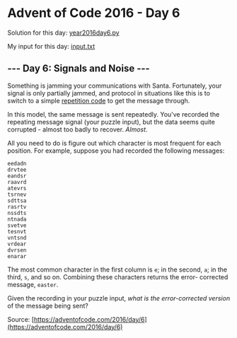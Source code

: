 # Advent of Code 2016 - Day 6

Solution for this day: [year2016day6.py](year2016/day6/year2016day6.py)

My input for this day: [input.txt](year2016/day6/input.txt)

## \--- Day 6: Signals and Noise ---

Something is jamming your communications with Santa. Fortunately, your signal
is only partially jammed, and protocol in situations like this is to switch to
a simple [repetition code](https://en.wikipedia.org/wiki/Repetition_code) to
get the message through.

In this model, the same message is sent repeatedly. You've recorded the
repeating message signal (your puzzle input), but the data seems quite
corrupted - almost too badly to recover. _Almost_.

All you need to do is figure out which character is most frequent for each
position. For example, suppose you had recorded the following messages:

    
    
    eedadn
    drvtee
    eandsr
    raavrd
    atevrs
    tsrnev
    sdttsa
    rasrtv
    nssdts
    ntnada
    svetve
    tesnvt
    vntsnd
    vrdear
    dvrsen
    enarar
    

The most common character in the first column is `e`; in the second, `a`; in
the third, `s`, and so on. Combining these characters returns the error-
corrected message, `easter`.

Given the recording in your puzzle input, _what is the error-corrected
version_ of the message being sent?



Source: [https://adventofcode.com/2016/day/6](https://adventofcode.com/2016/day/6)
